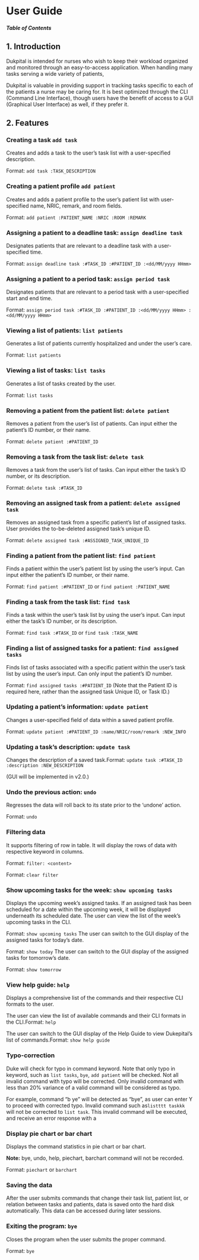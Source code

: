 # User Guide

##### Table of Contents

## 1. Introduction

Dukpital is intended for nurses who wish to keep their workload organized and monitored through an easy-to-access application. When handling many tasks serving a wide variety of patients, 

Dukpital is valuable in providing support in tracking tasks specific to each of the patients a nurse may be caring for. It is best optimized through the CLI (Command Line Interface), though users have the benefit of access to a GUI (Graphical User Interface) as well, if they prefer it.

## 2. Features

### Creating a task `add task`

Creates and adds a task to the user’s task list with a user-specified description.

Format: `add task :TASK_DESCRIPTION`

### Creating a patient profile `add patient`

Creates and adds a patient profile to the user’s patient list with user-specified name, NRIC, remark, and room fields.

Format: `add patient :PATIENT_NAME :NRIC :ROOM :REMARK`

### Assigning a patient to a deadline task: `assign deadline task`

Designates patients that are relevant to a deadline task with a user-specified time.

Format: `assign deadline task :#TASK_ID :#PATIENT_ID :<dd/MM/yyyy HHmm> `

### Assigning a patient to a period task: `assign period task`

Designates patients that are relevant to a period task with a user-specified start and end time.

Format: `assign period task :#TASK_ID :#PATIENT_ID :<dd/MM/yyyy HHmm> :<dd/MM/yyyy HHmm>`

### Viewing a list of patients: `list patients` 

Generates a list of patients currently hospitalized and under the user’s care.

Format: `list patients`

### Viewing a list of tasks: `list tasks`

Generates a list of tasks created by the user.

Format: `list tasks`

### Removing a patient from the patient list: `delete patient`

Removes a patient from the user’s list of patients. Can input either the patient’s ID number, or their name.

Format: `delete patient :#PATIENT_ID`

### Removing a task from the task list: `delete task`

Removes a task from the user’s list of tasks. Can input either the task’s ID number, or its description.

Format: `delete task :#TASK_ID`

### Removing an assigned task from a patient: `delete assigned task`

Removes an assigned task from a specific patient’s list of assigned tasks. User provides the to-be-deleted assigned task’s unique ID.

Format: `delete assigned task :#ASSIGNED_TASK_UNIQUE_ID`

### Finding a patient from the patient list: `find patient`

Finds a patient within the user’s patient list by using the user’s input. Can input either the patient’s ID number, or their name.

Format: `find patient :#PATIENT_ID` or `find patient :PATIENT_NAME`

### Finding a task from the task list: `find task`

Finds a task within the user’s task list by using the user’s input. Can input either the task’s ID number, or its description.

Format: `find task :#TASK_ID` or `find task :TASK_NAME`

### Finding a list of assigned tasks for a patient: `find assigned tasks`

Finds list of tasks associated with a specific patient within the user’s task list by using the user’s input. Can only input the patient’s ID number.

Format: `find assigned tasks :#PATIENT_ID` (Note that the Patient ID is required here, rather than the assigned task Unique ID, or Task ID.)

### Updating a patient’s information: `update patient`

Changes a user-specified field of data within a saved patient profile.

Format: `update patient :#PATIENT_ID :name/NRIC/room/remark :NEW_INFO`

### Updating a task’s description: `update task`

Changes the description of a saved task.Format: `update task :#TASK_ID :description :NEW_DESCRIPTION`

(GUI will be implemented in v2.0.)

### Undo the previous action: `undo`

Regresses the data will roll back to its state prior to the ‘undone’ action.

Format: `undo`

### Filtering data

It supports filtering of row in table. It will display the rows of data with respective keyword in columns.

Format:  `filter: <content> `	

Format: `clear filter `

### Show upcoming tasks for the week: `show upcoming tasks`

Displays the upcoming week’s assigned tasks. If an assigned task has been scheduled for a date within the upcoming week, it will be displayed underneath its scheduled date.
The user can view the list of the week’s upcoming tasks in the CLI.

Format: `show upcoming tasks`
The user can switch to the GUI display of the assigned tasks for today’s date.

Format: `show today`
The user can switch to the GUI display of the assigned tasks for tomorrow’s date.

Format: `show tomorrow`

### View help guide: `help`

Displays a comprehensive list of the commands and their respective CLI formats to the user. 

The user can view the list of available commands and their CLI formats in the CLI.Format: `help`

The user can switch to the GUI display of the Help Guide to view Dukepital’s list of commands.Format: `show help guide`

### Typo-correction

Duke will check for typo in command keyword. Note that only typo in keyword, such as `list tasks`, `bye`, `add patient` will be checked. Not all invalid command with typo will be corrected. Only invalid command with less than 20% variance of a valid command will be considered as typo.

For example, command “b ye” will be detected as “bye”, as user can enter Y to proceed with corrected typo. Invalid command such as`listttt taskkk` will not be corrected to `list task`. This invalid command will be executed, and receive an error response with a 

### Display pie chart or bar chart

Displays the command statistics in pie chart or bar chart.

**Note:** bye, undo, help, piechart, barchart command will not be recorded.

Format: `piechart` or `barchart`

### Saving the data

After the user submits commands that change their task list, patient list, or relation between tasks and patients, data is saved onto the hard disk automatically. This data can be accessed during later sessions.

### Exiting the program: `bye`

Closes the program when the user submits the proper command.

Format: `bye`

